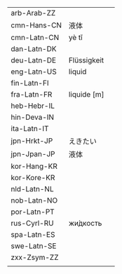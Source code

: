 | | | |
|-|-|-|
| arb-Arab-ZZ |  |  |
| cmn-Hans-CN | 液体 |  |
| cmn-Latn-CN | yè tǐ |  |
| dan-Latn-DK |  |  |
| deu-Latn-DE | Flüssigkeit |  |
| eng-Latn-US | liquid |  |
| fin-Latn-FI |  |  |
| fra-Latn-FR | liquide [m] |  |
| heb-Hebr-IL |  |  |
| hin-Deva-IN |  |  |
| ita-Latn-IT |  |  |
| jpn-Hrkt-JP | えきたい |  |
| jpn-Jpan-JP | 液体 |  |
| kor-Hang-KR |  |  |
| kor-Kore-KR |  |  |
| nld-Latn-NL |  |  |
| nob-Latn-NO |  |  |
| por-Latn-PT |  |  |
| rus-Cyrl-RU | жи́дкость |  |
| spa-Latn-ES |  |  |
| swe-Latn-SE |  |  |
| zxx-Zsym-ZZ |  |  |
|  |  |  |
